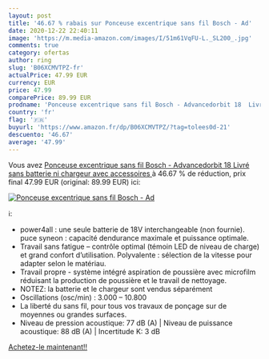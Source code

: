 ```yaml
---
layout: post
title: '46.67 % rabais sur Ponceuse excentrique sans fil Bosch - Ad'
date: 2020-12-22 22:40:11
image: 'https://m.media-amazon.com/images/I/51m61VqFU-L._SL200_.jpg'
comments: true
category: ofertas
author: ring
slug: 'B06XCMVTPZ-fr'
actualPrice: 47.99 EUR
currency: EUR
price: 47.99
comparePrice: 89.99 EUR
prodname: 'Ponceuse excentrique sans fil Bosch - Advancedorbit 18  Livré sans batterie ni chargeur  avec accessoires '
country: 'fr'
flag: '🇫🇷'
buyurl: 'https://www.amazon.fr/dp/B06XCMVTPZ/?tag=tolees0d-21'
descuento: '46.67'
average: '47.99'
---
```


Vous avez [Ponceuse excentrique sans fil Bosch - Advancedorbit 18  Livré sans batterie ni chargeur  avec accessoires ](https://www.amazon.fr/dp/B06XCMVTPZ/?tag=tolees0d-21)  à  46.67 % de réduction, prix final  47.99 EUR (original: 89.99 EUR) ici:

[![Ponceuse excentrique sans fil Bosch - Ad](https://m.media-amazon.com/images/I/51m61VqFU-L._SL200_.jpg)](https://www.amazon.fr/dp/B06XCMVTPZ/?tag=tolees0d-21)

ℹ️:

- power4all : une seule batterie de 18V interchangeable (non fournie). puce syneon : capacité dendurance maximale et puissance optimale.
- Travail sans fatigue – contrôle optimal (témoin LED de niveau de charge) et grand confort d’utilisation. Polyvalente : sélection de la vitesse pour adapter selon le matériau.
- Travail propre - système intégré aspiration de poussière avec microfilm réduisant la production de poussière et le travail de nettoyage.
- NOTEZ: la batterie et le chargeur sont vendus séparément
- Oscillations (osc/min) : 3.000 – 10.800
- La liberté du sans fil, pour tous vos travaux de ponçage sur de moyennes ou grandes surfaces.
- Niveau de pression acoustique: 77 dB (A) | Niveau de puissance acoustique: 88 dB (A) | Incertitude K: 3 dB

[Achetez-le maintenant!!](https://www.amazon.fr/dp/B06XCMVTPZ/?tag=tolees0d-21)
